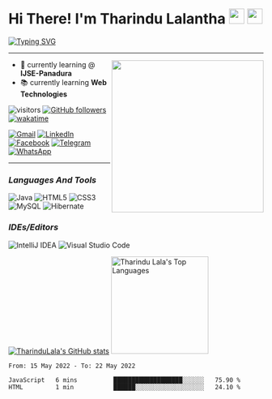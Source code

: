 # Hi There! I'm Tharindu Lalantha <img src="https://media.giphy.com/media/hvRJCLFzcasrR4ia7z/giphy.gif" width=30px> <img src="https://lh3.googleusercontent.com/-Qz_8NuGBAe4/VhE3wxJUcoI/AAAAAAAAkZ0/zEJAcYxcypE/s1600/sri-lanka-flag-animation.gif" width=30px> 

[![Typing SVG](https://readme-typing-svg.herokuapp.com?font=source+code+pro&color=%2301FF29&size=25&center=true&vCenter=true&width=485&height=30&lines=I%E2%80%99m+Full+Stack+developer.+%E2%8C%A8%EF%B8%8F%F0%9F%92%BB%F0%9F%96%B1%EF%B8%8F;and+I'm+an+Undergraduate.%F0%9F%91%A6)](https://git.io/typing-svg)
***

<img src="https://ideasoft.io/wp-content/uploads/2021/02/top-programming-languages-cover.png" width="300px" align="right" />



- 🏫 currently learning @ **IJSE-Panadura**
- 📚 currently learning **Web Technologies**


![visitors](https://visitor-badge.glitch.me/badge?page_id=TharinduLala.TharinduLala&left_color=purple&right_color=gray) [![GitHub followers](https://img.shields.io/github/followers/TharinduLala.svg?style=social&label=Follow&maxAge=2592000)](https://github.com/TharinduLala?tab=followers) [![wakatime](https://wakatime.com/badge/user/13e3193a-8e05-4f6c-8772-628c675777db.svg)](https://wakatime.com/@13e3193a-8e05-4f6c-8772-628c675777db)





<a href="mailto:lalanthatharindu@gmail.com">![Gmail](https://img.shields.io/badge/Gmail-D14836?style=for-the-badge&logo=gmail&logoColor=white)</a> <a href="https://www.linkedin.com/in/tharindu-lalantha/">![LinkedIn](https://img.shields.io/badge/linkedin-%230077B5.svg?style=for-the-badge&logo=linkedin&logoColor=white)</a> <a href="https://www.facebook.com/kad.tl.5">![Facebook](https://img.shields.io/badge/Facebook-%231877F2.svg?style=for-the-badge&logo=Facebook&logoColor=white)</a> <a href="https://telegram.me/TharinduLala">![Telegram](https://img.shields.io/badge/Telegram-2CA5E0?style=for-the-badge&logo=telegram&logoColor=white)</a> <a href="https://wa.me/94715463515">![WhatsApp](https://img.shields.io/badge/WhatsApp-25D366?style=for-the-badge&logo=whatsapp&logoColor=white)</a> 

---

### *Languages And Tools*

![Java](https://img.shields.io/badge/java-%23ED8B00.svg?style=for-the-badge&logo=java&logoColor=white) ![HTML5](https://img.shields.io/badge/html5-%23E34F26.svg?style=for-the-badge&logo=html5&logoColor=white) ![CSS3](https://img.shields.io/badge/css3-%231572B6.svg?style=for-the-badge&logo=css3&logoColor=white) ![MySQL](https://img.shields.io/badge/mysql-%2300f.svg?style=for-the-badge&logo=mysql&logoColor=white) ![Hibernate](https://camo.githubusercontent.com/770dc0d5bff8e3849434d5559707f1f515ba5c33b4f42f654aaa67889cb00d90/68747470733a2f2f696d672e736869656c64732e696f2f62616467652f48696265726e6174652d3539363636433f7374796c653d666f722d7468652d6261646765266c6f676f3d48696265726e617465266c6f676f436f6c6f723d7768697465)

### *IDEs/Editors*

![IntelliJ IDEA](https://img.shields.io/badge/IntelliJIDEA-000000.svg?style=for-the-badge&logo=intellij-idea&logoColor=white) ![Visual Studio Code](https://img.shields.io/badge/Visual%20Studio%20Code-0078d7.svg?style=for-the-badge&logo=visual-studio-code&logoColor=white)

[![TharinduLala's GitHub stats](https://github-readme-stats.vercel.app/api?username=TharinduLala&theme=github_dark&show_icons=true)](https://github.com/anuraghazra/github-readme-stats)  <img alt="Tharindu Lala's Top Languages" src="https://github-readme-stats.vercel.app/api/top-langs/?username=TharinduLala&langs_count=8&layout=compact&theme=react&hide_border=true&bg_color=1F222E&title_color=F85D7F&icon_color=F8D866&hide=Jupyter%20Notebook" height="192px"/>
<!--START_SECTION:waka-->

```text
From: 15 May 2022 - To: 22 May 2022

JavaScript   6 mins          ███████████████████░░░░░░   75.90 %
HTML         1 min           ██████░░░░░░░░░░░░░░░░░░░   24.10 %
```

<!--END_SECTION:waka-->


